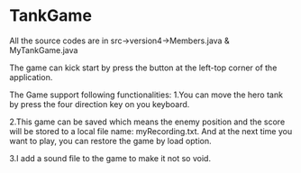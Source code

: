 # TankGame
All the source codes are in src->version4->Members.java & MyTankGame.java

The game can kick start by press the button at the left-top corner of the application.

The Game support following functionalities:
1.You can move the hero tank by press the four direction key on you keyboard.

2.This game can be saved which means the enemy position and the score will be stored to a local file name: myRecording.txt. And at the next time you want to play, you can restore the game by load option.

3.I add a sound file to the game to make it not so void. 

